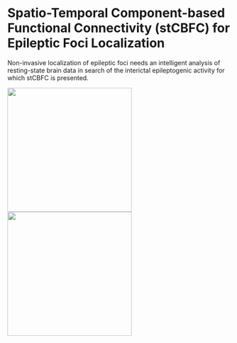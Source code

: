 # Spatio-Temporal Component-based Functional Connectivity (stCBFC) for Epileptic Foci Localization
Non-invasive localization of epileptic foci needs an intelligent analysis of resting-state brain data in search of the interictal epileptogenic activity for which stCBFC is presented.

<img src="https://github.com/smsadjadi/Spatio-Temporal-Component-based-Functional-Connectivity-for-Epileptogenic-Seizure-Localization/assets/62998417/5a81aaa9-ee97-4288-9ce5-5461162f435f.png" height="280"></div>
<img src="https://github.com/smsadjadi/Spatio-Temporal-Component-based-Functional-Connectivity-for-Epileptogenic-Seizure-Localization/assets/62998417/f9bc8d1e-fb76-4430-82b8-9a5850a2de7d.png" height="280"></div>  
